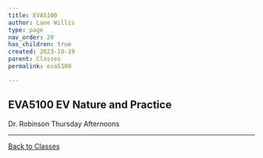 ```yaml
---
title: EVA5100
author: Lane Willis
type: page
nav_order: 20
has_children: true
created: 2023-10-19
parent: Classes
permalink: eva5100

---
```


## EVA5100 EV Nature and Practice

Dr. Robinson
Thursday Afternoons

---

[Back to Classes](/classes)


